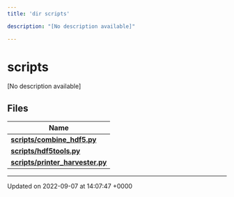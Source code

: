 ```yaml
---
title: 'dir scripts'

description: "[No description available]"

---
```


# scripts

[No description available]

## Files

| Name           |
| -------------- |
| **[scripts/combine_hdf5.py](/documentation/code/files/combine__hdf5_8py/#file-combine-hdf5py)**  |
| **[scripts/hdf5tools.py](/documentation/code/files/hdf5tools_8py/#file-hdf5toolspy)**  |
| **[scripts/printer_harvester.py](/documentation/code/files/printer__harvester_8py/#file-printer-harvesterpy)**  |






-------------------------------

Updated on 2022-09-07 at 14:07:47 +0000
